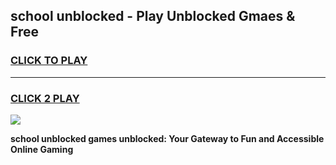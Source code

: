 
## school unblocked - Play Unblocked Gmaes & Free
<h3>
<a href="https://news.freeplayer.one?title=school_unblocked&ref=23F">CLICK TO PLAY</a></h3>
<hr>

<h3>
<a href="https://news.freeplayer.one?title=school_unblocked&ref=23F">CLICK 2 PLAY</a>
  
</h3>

<a href="https://news.freeplayer.one?title=school_unblocked&ref=23F/"><img src="https://clearcache.store/games.png"></a>


**school unblocked games unblocked: Your Gateway to Fun and Accessible Online Gaming**
